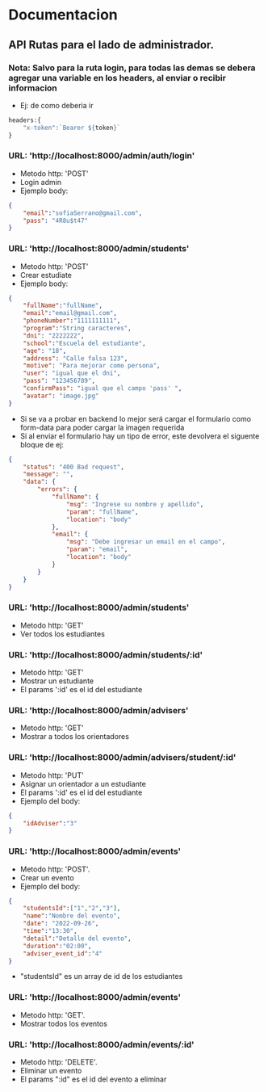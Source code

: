 # Documentacion 

## API Rutas para el lado de administrador.

### Nota: Salvo para la ruta login, para todas las demas se debera agregar una variable en los headers, al enviar o recibir informacion
- Ej: de como deberia ir
```javascript
headers:{
    "x-token":`Bearer ${token}`
}
```

### URL: 'http://localhost:8000/admin/auth/login'
- Metodo http: 'POST'
- Login admin
- Ejemplo body:
```json
{
    "email":"sofiaSerrano@gmail.com",
    "pass": "4R8u$t47"
}
```
### URL: 'http://localhost:8000/admin/students'
- Metodo http: 'POST'
- Crear estudiate
- Ejemplo body:
```json
{
    "fullName":"fullName",
    "email":"email@gmail.com",
    "phoneNumber":"1111111111",
    "program":"String caracteres",
    "dni": "2222222",
    "school":"Escuela del estudiante",
    "age": "18",
    "address": "Calle falsa 123",
    "motive": "Para mejorar como persona",
    "user": "igual que el dni",
    "pass": "123456789",
    "confirmPass": "igual que el campo 'pass' ",
    "avatar": "image.jpg"
}
```
- Si se va a probar en backend lo mejor será cargar el formulario como form-data para poder cargar la imagen requerida
- Si al enviar el formulario hay un tipo de error, este devolvera el siguente bloque de ej:
```json
{
    "status": "400 Bad request",
    "message": "",
    "data": {
        "errors": {
            "fullName": {
                "msg": "Ingrese su nombre y apellido",
                "param": "fullName",
                "location": "body"
            },
            "email": {
                "msg": "Debe ingresar un email en el campo",
                "param": "email",
                "location": "body"
            }
        }
    }
}
```
### URL: 'http://localhost:8000/admin/students'
- Metodo http: 'GET'
- Ver todos los estudiantes

### URL: 'http://localhost:8000/admin/students/:id'
- Metodo http: 'GET'
- Mostrar un estudiante
- El params ':id' es el id del estudiante

### URL: 'http://localhost:8000/admin/advisers'
- Metodo http: 'GET'
- Mostrar a todos los orientadores

### URL: 'http://localhost:8000/admin/advisers/student/:id'
- Metodo http: 'PUT'
- Asignar un orientador a un estudiante
- El params ':id' es el id del estudiante
- Ejemplo del body:
```json
{
    "idAdviser":"3"
}
```
### URL: 'http://localhost:8000/admin/events'
- Metodo http: 'POST'.
- Crear un evento
- Ejemplo del body:

```json
{
    "studentsId":["1","2","3"],
    "name":"Nombre del evento",
    "date": "2022-09-26",
    "time":"13:30",
    "detail":"Detalle del evento",
    "duration":"02:00",
    "adviser_event_id":"4"
}
```
- "studentsId" es un array de id de los estudiantes

### URL: 'http://localhost:8000/admin/events'
- Metodo http: 'GET'.
- Mostrar todos los eventos
### URL: 'http://localhost:8000/admin/events/:id'
- Metodo http: 'DELETE'.
- Eliminar un evento
- El params ":id" es el id del evento a eliminar
